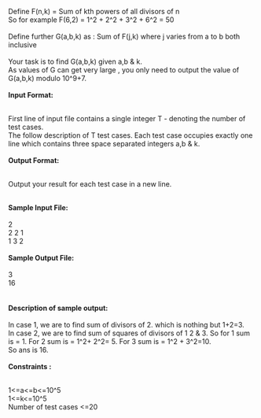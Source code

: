 <p>Define F(n,k) = Sum of kth powers of all divisors of n<br> So for example F(6,2) = 1^2 + 2^2 + 3^2 + 6^2 = 50<br> <br> Define further G(a,b,k) as : Sum of F(j,k) where j varies from a to b both inclusive<br> <br> Your task is to find G(a,b,k) given a,b &amp; k.<br> As values of G can get very large , you only need to output the value of G(a,b,k) modulo 10^9+7.<br> <br> <strong>Input Format:</strong></p>
<p><br>First line of input file contains a single integer T - denoting the number of test cases.<br>The  follow description of T test cases. Each test case occupies exactly one  line which contains three space separated integers a,b &amp; k.<br><br><strong>Output Format:</strong></p>
<p><br>Output your result for each test case in a new line.</p>
<p><br><strong>Sample Input File:</strong><br><br>2<br>2 2 1<br>1 3 2<br><br><strong>Sample Output File:</strong><br><br>3<br>16<br><br><br><strong>Description of sample output:</strong><br><br>In case 1, we are to find sum of divisors of 2. which is nothing but 1+2=3.<br>In  case 2, we are to find sum of squares of divisors of 1 2 &amp; 3. So  for 1 sum is = 1. For 2 sum is = 1^2+ 2^2= 5. For 3 sum is = 1^2 +  3^2=10.<br>So ans is 16.<br><strong><br> Constraints :</strong></p>
<p><br>1&lt;=a&lt;=b&lt;=10^5<br>1&lt;=k&lt;=10^5<br>Number of test cases &lt;=20</p>